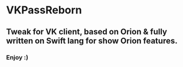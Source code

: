 # VKPassReborn

## Tweak for VK client, based on Orion & fully written on Swift lang for show Orion features.

### Enjoy :)
